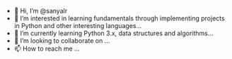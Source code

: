 - 👋 Hi, I’m @sanyalr
- 👀 I’m interested in learning fundamentals through implementing projects in Python and other interesting languages...
- 🌱 I’m currently learning Python 3.x, data structures and algorithms...
- 💞️ I’m looking to collaborate on ...
- 📫 How to reach me ...

<!---
sanyalr/sanyalr is a ✨ special ✨ repository because its `README.md` (this file) appears on your GitHub profile.
You can click the Preview link to take a look at your changes.
--->
